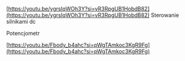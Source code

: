   

[https://youtu.be/ygrsIqWOh3Y?si=vR3RpgUB1HobdB82](https://youtu.be/ygrsIqWOh3Y?si=vR3RpgUB1HobdB82) Sterowanie silnikami dc

  

Potencjometr

[https://youtu.be/Fbody_b4ahc?si=pWgTAmkoc3KgR9Fg](https://youtu.be/Fbody_b4ahc?si=pWgTAmkoc3KgR9Fg)